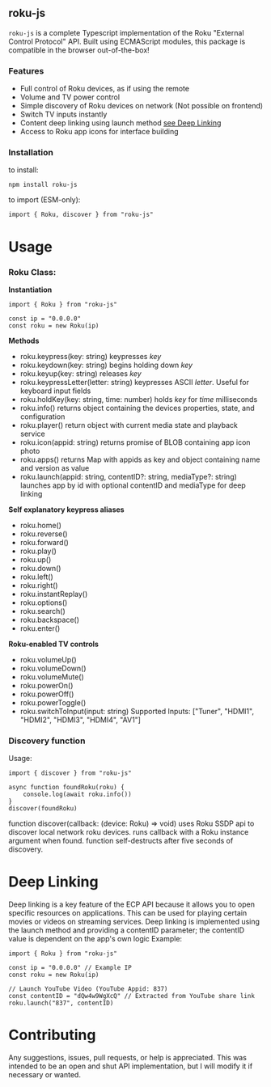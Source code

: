 ## roku-js

`roku-js` is a complete Typescript implementation of the Roku "External Control Protocol" API. Built using ECMAScript modules, this package is compatible in the browser out-of-the-box!

### **Features**
* Full control of Roku devices, as if using the remote
* Volume and TV power control
* Simple discovery of Roku devices on network (Not possible on frontend)
* Switch TV inputs instantly
* Content deep linking using launch method [see Deep Linking](#deep-linking)
* Access to Roku app icons for interface building

### **Installation**
to install:
```
npm install roku-js
```

to import (ESM-only):
```
import { Roku, discover } from "roku-js"
```
# Usage

### Roku Class:
**Instantiation**
```
import { Roku } from "roku-js"

const ip = "0.0.0.0"
const roku = new Roku(ip)
```
**Methods**
* roku.keypress(key: string) keypresses  *key*
* roku.keydown(key: string) begins holding down *key*
* roku.keyup(key: string) releases *key*
* roku.keypressLetter(letter: string) keypresses ASCII *letter*. Useful for keyboard input fields
* roku.holdKey(key: string, time: number) holds *key* for *time* milliseconds
* roku.info() returns object containing the devices properties, state, and configuration
* roku.player() return object with current media state and playback service
* roku.icon(appid: string) returns promise of BLOB containing app icon photo
* roku.apps() returns Map with appids as key and object containing name and version as value
* roku.launch(appid: string, contentID?: string, mediaType?: string) launches app by id with optional contentID and mediaType for deep linking

**Self explanatory keypress aliases**
* roku.home()
* roku.reverse()
* roku.forward()
* roku.play()
* roku.up()
* roku.down()
* roku.left()
* roku.right()
* roku.instantReplay()
* roku.options()
* roku.search()
* roku.backspace()
* roku.enter()

**Roku-enabled TV controls**
* roku.volumeUp()
* roku.volumeDown()
* roku.volumeMute()
* roku.powerOn()
* roku.powerOff()
* roku.powerToggle()
* roku.switchToInput(input: string)  Supported Inputs: ["Tuner", "HDMI1", "HDMI2", "HDMI3", "HDMI4", "AV1"]

### Discovery function
Usage:
```
import { discover } from "roku-js"

async function foundRoku(roku) {
    console.log(await roku.info())
}
discover(foundRoku)
```
function discover(callback: (device: Roku) => void) uses Roku SSDP api to discover local network roku devices. runs callback with a Roku instance argument when found. function self-destructs after five seconds of discovery.

# Deep Linking
Deep linking is a key feature of the ECP API because it allows you to open specific resources on applications. This can be used for playing certain movies or videos on streaming services. Deep linking is implemented using the launch method and providing a contentID parameter; the contentID value is dependent on the app's own logic
Example:
```
import { Roku } from "roku-js"

const ip = "0.0.0.0" // Example IP
const roku = new Roku(ip)

// Launch YouTube Video (YouTube Appid: 837)
const contentID = "dQw4w9WgXcQ" // Extracted from YouTube share link
roku.launch("837", contentID)
```

# Contributing
Any suggestions, issues, pull requests, or help is appreciated. This was intended to be an open and shut API implementation, but I will modify it if necessary or wanted.
